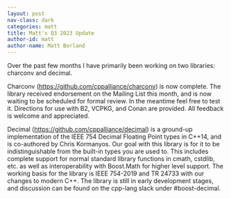 ```yaml
---
layout: post
nav-class: dark
categories: matt
title: Matt's Q3 2023 Update
author-id: matt
author-name: Matt Borland
---
```


Over the past few months I have primarily been working on two libraries: charconv and decimal.

Charconv (https://github.com/cppalliance/charconv) is now complete.
The library received endorsement on the Mailing List this month, and is now waiting to be scheduled for formal review.
In the meantime feel free to test it.
Directions for use with B2, VCPKG, and Conan are provided.
All feedback is welcome and appreciated.

Decimal (https://github.com/cppalliance/decimal) is a ground-up implementation of the IEEE 754 Decimal Floating Point types in C++14, and is co-authored by Chris Kormanyos.
Our goal with this library is for it to be indistinguishable from the built-in types you are used to.
This includes complete support for normal standard library functions in cmath, cstdlib, etc. as well as interoperability with Boost.Math for higher level support.
The working basis for the library is IEEE 754-2019 and TR 24733 with our changes to modern C++.
The library is still in early development stages, and discussion can be found on the cpp-lang slack under #boost-decimal.



